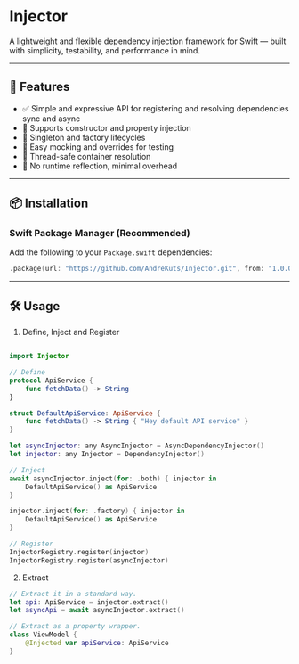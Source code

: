 # Injector

A lightweight and flexible dependency injection framework for Swift — built with simplicity, testability, and performance in mind.

---

## 🚀 Features

- ✅ Simple and expressive API for registering and resolving dependencies sync and async
- 🧩 Supports constructor and property injection  
- 🔄 Singleton and factory lifecycles  
- 🧪 Easy mocking and overrides for testing  
- 🧵 Thread-safe container resolution  
- 🧼 No runtime reflection, minimal overhead  

---

## 📦 Installation
### Swift Package Manager (Recommended)

Add the following to your `Package.swift` dependencies:

```swift
.package(url: "https://github.com/AndreKuts/Injector.git", from: "1.0.0")
```

---
## 🛠️ Usage
1. Define, Inject and Register

```swift

import Injector

// Define
protocol ApiService {
    func fetchData() -> String
}

struct DefaultApiService: ApiService {
    func fetchData() -> String { "Hey default API service" } 
}

let asyncInjector: any AsyncInjector = AsyncDependencyInjector()
let injector: any Injector = DependencyInjector()

// Inject
await asyncInjector.inject(for: .both) { injector in
    DefaultApiService() as ApiService
}

injector.inject(for: .factory) { injector in
    DefaultApiService() as ApiService
}

// Register
InjectorRegistry.register(injector)
InjectorRegistry.register(asyncInjector)

```

2. Extract 

```swift
// Extract it in a standard way.
let api: ApiService = injector.extract()
let asyncApi = await asyncInjector.extract()

// Extract as a property wrapper.
class ViewModel {
    @Injected var apiService: ApiService
}

```

